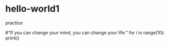 # hello-world1
practice

#“If you can change your mind, you can change your life.”
for i in range(10):
  print(i)
